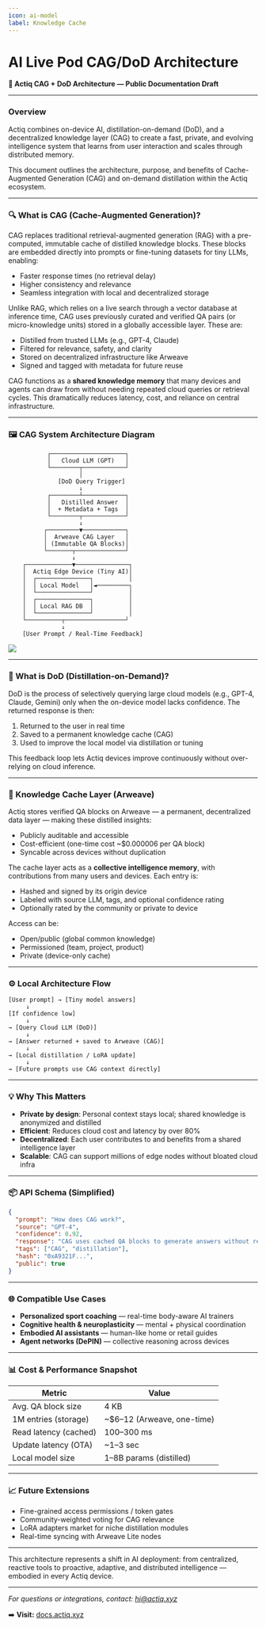 ```yaml
---
icon: ai-model
label: Knowledge Cache
---
```

# AI Live Pod CAG/DoD Architecture

**📘 Actiq CAG + DoD Architecture — Public Documentation Draft**

---

### Overview

Actiq combines on-device AI, distillation-on-demand (DoD), and a decentralized knowledge layer (CAG) to create a fast, private, and evolving intelligence system that learns from user interaction and scales through distributed memory.

This document outlines the architecture, purpose, and benefits of Cache-Augmented Generation (CAG) and on-demand distillation within the Actiq ecosystem.

---

### 🔍 What is CAG (Cache-Augmented Generation)?

CAG replaces traditional retrieval-augmented generation (RAG) with a pre-computed, immutable cache of distilled knowledge blocks. These blocks are embedded directly into prompts or fine-tuning datasets for tiny LLMs, enabling:

* Faster response times (no retrieval delay)
* Higher consistency and relevance
* Seamless integration with local and decentralized storage

Unlike RAG, which relies on a live search through a vector database at inference time, CAG uses previously curated and verified QA pairs (or micro-knowledge units) stored in a globally accessible layer. These are:

* Distilled from trusted LLMs (e.g., GPT-4, Claude)
* Filtered for relevance, safety, and clarity
* Stored on decentralized infrastructure like Arweave
* Signed and tagged with metadata for future reuse

CAG functions as a **shared knowledge memory** that many devices and agents can draw from without needing repeated cloud queries or retrieval cycles. This dramatically reduces latency, cost, and reliance on central infrastructure.

---

### 🖼️ CAG System Architecture Diagram

               ┌─────────────────────┐
               │   Cloud LLM (GPT)   │
               └────────┬────────────┘
                        │
                  [DoD Query Trigger]
                        ↓
               ┌────────┴────────────┐
               │   Distilled Answer  │
               │  + Metadata + Tags  │
               └────────┬────────────┘
                        ↓
              ┌─────────▼────────────┐
              │  Arweave CAG Layer   │
              │ (Immutable QA Blocks)│
              └───────┬──────────────┘
                      ↓
        ┌─────────────▼───────────────┐
        │  Actiq Edge Device (Tiny AI)│
        │  ┌───────────────┐          │
        │  │ Local Model   │◄─────────┐
        │  └───────────────┘          │
        │  ┌───────────────┐          │
        │  │ Local RAG DB  │          │
        │  └───────────────┘          │
        └──────────┬─────────────────┘
                   ↓
        [User Prompt / Real-Time Feedback]

![](https://lh7-rt.googleusercontent.com/docsz/AD_4nXd5XyLOpP-izUASJZusqPZPkvcwJtAgX1fLf7hJeS-jI9uhP7urZ3skiCmLacixgAHcs1Xp6xOuECsyQBxr42xN2o1mhctneO47zCfSBpFE2ZNN3pjN-cJNcbAOzShORMMSSOum?key=AsJEkgePh24159X10uUz6PJ-)

---

### 🔁 What is DoD (Distillation-on-Demand)?

DoD is the process of selectively querying large cloud models (e.g., GPT-4, Claude, Gemini) only when the on-device model lacks confidence. The returned response is then:

1. Returned to the user in real time
2. Saved to a permanent knowledge cache (CAG)
3. Used to improve the local model via distillation or tuning

This feedback loop lets Actiq devices improve continuously without over-relying on cloud inference.

---

### 🧠 Knowledge Cache Layer (Arweave)

Actiq stores verified QA blocks on Arweave — a permanent, decentralized data layer — making these distilled insights:

* Publicly auditable and accessible
* Cost-efficient (one-time cost \~\$0.000006 per QA block)
* Syncable across devices without duplication

The cache layer acts as a **collective intelligence memory**, with contributions from many users and devices. Each entry is:

* Hashed and signed by its origin device
* Labeled with source LLM, tags, and optional confidence rating
* Optionally rated by the community or private to device

Access can be:

* Open/public (global common knowledge)
* Permissioned (team, project, product)
* Private (device-only cache)
---

### ⚙️ Local Architecture Flow

```plaintext
[User prompt] → [Tiny model answers]
     ↓
[If confidence low]
     ↓
→ [Query Cloud LLM (DoD)]
     ↓
→ [Answer returned + saved to Arweave (CAG)]
     ↓
→ [Local distillation / LoRA update]
     ↓
→ [Future prompts use CAG context directly]
```

---

### 💡 Why This Matters

* **Private by design**: Personal context stays local; shared knowledge is anonymized and distilled
* **Efficient**: Reduces cloud cost and latency by over 80%
* **Decentralized**: Each user contributes to and benefits from a shared intelligence layer
* **Scalable**: CAG can support millions of edge nodes without bloated cloud infra

---

### 📦 API Schema (Simplified)

```json
{
  "prompt": "How does CAG work?",
  "source": "GPT-4",
  "confidence": 0.92,
  "response": "CAG uses cached QA blocks to generate answers without retrieval.",
  "tags": ["CAG", "distillation"],
  "hash": "0xA9321F...",
  "public": true
}
```
---

### 🌐 Compatible Use Cases

* **Personalized sport coaching** — real-time body-aware AI trainers
* **Cognitive health & neuroplasticity** — mental + physical coordination
* **Embodied AI assistants** — human-like home or retail guides
* **Agent networks (DePIN)** — collective reasoning across devices

---

### 📊 Cost & Performance Snapshot

| Metric                | Value                        |
| --------------------- | ---------------------------- |
| Avg. QA block size    | 4 KB                         |
| 1M entries (storage)  | \~\$6–12 (Arweave, one-time) |
| Read latency (cached) | 100–300 ms                   |
| Update latency (OTA)  | \~1–3 sec                    |
| Local model size      | 1–8B params (distilled)      |

---
### 📈 Future Extensions

* Fine-grained access permissions / token gates
* Community-weighted voting for CAG relevance
* LoRA adapters market for niche distillation modules
* Real-time syncing with Arweave Lite nodes

---
This architecture represents a shift in AI deployment: from centralized, reactive tools to proactive, adaptive, and distributed intelligence — embodied in every Actiq device.

---

*For questions or integrations, contact: [hi@actiq.xyz](mailto:hi@actiq.xyz)*

➡️ **Visit:** [docs.actiq.xyz](https://docs.actiq.xyz)
